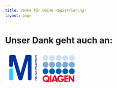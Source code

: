 ```yaml
---
title: Danke für Deine Registrierung!
layout: page
---
```

# Unser Dank geht auch an:

<img src="/assets/images/millipore.png" width="117" height="108" /><img src="/assets/images/qiagen.png">


<script>(function(e,t,n,o){var s,c,r;e.SMCX=e.SMCX||[],t.getElementById(o)||(s=t.getElementsByTagName(n),c=s[s.length-1],r=t.createElement(n),r.type="text/javascript",r.async=!0,r.id=o,r.src=["https:"===location.protocol?"https://":"http://","widget.surveymonkey.com/collect/website/js/DNiWvrS5w5_2B7LV8fJmx8BYnzpwWGrUpQMUE4QPSVGyeXNS9MZUY1d5Gez5RQFMXA.js"].join(""),c.parentNode.insertBefore(r,c))})(window,document,"script","smcx-sdk");</script>
